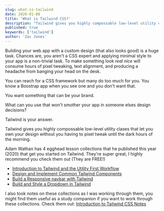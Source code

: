 ```yaml
---
slug: what-is-tailwind
date: 2020-01-08
title: 'What is Tailwind CSS?'
description: "Tailwind gives you highly compossable low-level utility clases that let you own your design without you having to pixel tweak until the dark hours of the morning."
published: true
keywords: ['tailwind']
author: 'Zac Jones' 
---
```


Building your web app with a custom design (that also looks good) is a huge task. Chances are, you aren't a CSS expert and applying minimal style to your app is a non-trivial task. To make something look _real nice_ will consume hours of pixel tweaking, text alignment, and producing a headache from banging your head on the desk.

You can reach for a CSS framework but many do too much for you. You know a Boostrap app when you see one and you don't want that. 

You want something that can be your brand.

What can you use that won't smother your app in someone elses design decisions?

Tailwind is your answer.

Tailwind gives you highly compossable low-level utility clases that let you own your design without you having to pixel tweak until the dark hours of the morning.

Adam Wathan has 4 egghead lesson collections that he published this year (2020) that get you started on Tailwind. They're super great, I highly recommend you check them out (They are FREE!)

- [Introduction to Tailwind and the Utility First Workflow](https://egghead.io/playlists/introduction-to-tailwind-and-the-utility-first-workflow-0b697b10)
- [Design and Implement Common Tailwind Components](https://egghead.io/playlists/design-and-implement-common-tailwind-components-8fbb9b19)
- [Build a Responsive navbar with Tailwind](https://egghead.io/playlists/build-a-responsive-navbar-with-tailwind-4d328a35)
- [Build and Style a Dropdown in Tailwind](https://egghead.io/playlists/build-and-style-a-dropdown-in-tailwind-7f34fead)

I also took notes on these collections as I was working through them, you might find them useful as a study companion if you want to work through these collections. Check them out: [Introduction to Tailwind CSS Notes](https://github.com/zacjones93/introduction-to-tailwind-notes)
